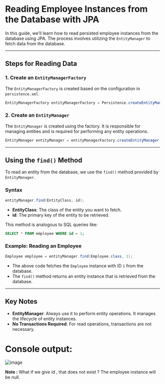 # Reading Employee Instances from the Database with JPA

In this guide, we'll learn how to read persisted employee instances from the database using JPA. The process involves utilizing the `EntityManager` to fetch data from the database.

---

## Steps for Reading Data

### 1. Create an `EntityManagerFactory`
The `EntityManagerFactory` is created based on the configuration in `persistence.xml`. 

```java
EntityManagerFactory entityManagerFactory = Persistence.createEntityManagerFactory("myApp");
```

### 2. Create an `EntityManager`
The `EntityManager` is created using the factory. It is responsible for managing entities and is required for performing any entity operations.

```java
EntityManager entityManager = entityManagerFactory.createEntityManager();
```

---

## Using the `find()` Method

To read an entity from the database, we use the `find()` method provided by `EntityManager`. 

### Syntax
```java
entityManager.find(EntityClass, id);
```

- **EntityClass**: The class of the entity you want to fetch.
- **id**: The primary key of the entity to be retrieved.

This method is analogous to SQL queries like:
```sql
SELECT * FROM employee WHERE id = 1;
```

### Example: Reading an Employee
```java
Employee employee = entityManager.find(Employee.class, 1);
```

- The above code fetches the `Employee` instance with ID `1` from the database.
- The `find()` method returns an entity instance that is retrieved from the database.

---

## Key Notes

- **EntityManager**: Always use it to perform entity operations. It manages the lifecycle of entity instances.
- **No Transactions Required**: For read operations, transactions are not necessary.


# Console output:

![image](https://github.com/user-attachments/assets/96abecf1-2b1b-4e57-81d9-dc475f983d5b)


**Note :** What if we give id , that does not exist ? The employee instance will be null.
